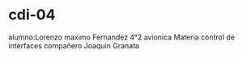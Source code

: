 # cdi-04
alumno:Lorenzo maximo Fernandez 4°2 avionica Materia control de interfaces compañero Joaquin Granata
